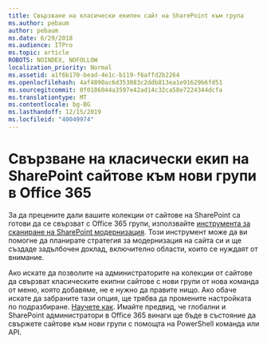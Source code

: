 ```yaml
---
title: Свързване на класически екипен сайт на SharePoint към група
ms.author: pebaum
author: pebaum
ms.date: 6/29/2018
ms.audience: ITPro
ms.topic: article
ROBOTS: NOINDEX, NOFOLLOW
localization_priority: Normal
ms.assetid: a1f6b170-bead-4e1c-b119-f6affd2b2264
ms.openlocfilehash: 4af4890ac6d353083c2ddb813ea1e91629b6fd51
ms.sourcegitcommit: 0f0186044a3597e42ad14c32ca58e7224344dcfa
ms.translationtype: MT
ms.contentlocale: bg-BG
ms.lasthandoff: 12/15/2019
ms.locfileid: "40049974"
---
```

# <a name="connect-classic-sharepoint-team-sites-to-new-office-365-groups"></a>Свързване на класически екип на SharePoint сайтове към нови групи в Office 365

За да прецените дали вашите колекции от сайтове на SharePoint са готови да се свързват с Office 365 групи, използвайте [инструмента за сканиране на SharePoint модернизация](https://go.microsoft.com/fwlink/?linkid=873066). Този инструмент може да ви помогне да планирате стратегия за модернизация на сайта си и ще създаде задълбочен доклад, включително области, които се нуждаят от внимание.
  
Ако искате да позволите на администраторите на колекции от сайтове да свързват класическите екипни сайтове с нови групи от нова команда от меню, която добавяме, не е нужно да правите нищо. Ако обаче искате да забраните тази опция, ще трябва да промените настройката по подразбиране. [Научете как](https://go.microsoft.com/fwlink/?linkid=2004316). Имайте предвид, че глобални и SharePoint администратори в Office 365 винаги ще бъде в състояние да свържете сайтове към нови групи с помощта на PowerShell команда или API.
  

